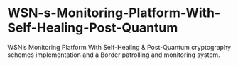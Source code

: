 # WSN-s-Monitoring-Platform-With-Self-Healing-Post-Quantum
WSN’s Monitoring Platform With Self-Healing &amp; Post-Quantum cryptography schemes implementation and a Border patrolling and monitoring system.

